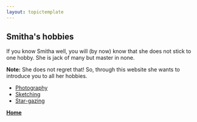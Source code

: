 ```yaml
---
layout: topictemplate
---
```


## Smitha's hobbies

If you know Smitha well, you will (by now) know that she does not stick to one hobby. She is jack of many but master in none. 

**Note:** She does not regret that! So, through this website she wants to introduce you to all her hobbies.

-  [Photography](photography.md)
-  [Sketching](sketching.md)
-  [Star-gazing](stargazing.md)

**[Home](../index.md)**